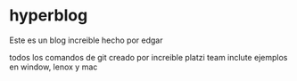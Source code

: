 # hyperblog
Este es un blog increible
hecho por edgar

todos los comandos de git 
creado por increible platzi team
inclute ejemplos en window, lenox y mac